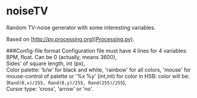 # noiseTV

Random TV-noise generator with some interesting variables.

Based on [http://py.processing.org](Processing.py).

###Config-file format
Configuration file must have 4 lines for 4 variables:  
BPM, float. Can be 0 (actually, means 3600),  
Sides' of square length, int (px),  
Color palette: 'b/w' for black and white, 'rainbow' for all colors, 'mouse' for mouse-control of palette or '%x %y' (int,int) for color in HSB: color will be: (```Rand(0,x)/255, Rand(0,y)/255, Rand(255)/255```),  
Cursor type: 'cross', 'arrow' or 'no'.
